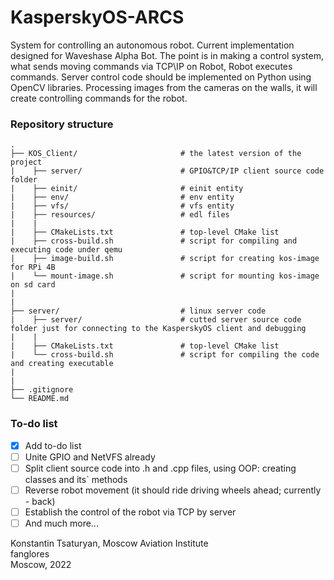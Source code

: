 # KasperskyOS-ARCS 

System for controlling an autonomous robot. Current implementation designed for Waveshase Alpha Bot. The point is in making a control system, what sends moving commands via TCP\IP on Robot, Robot executes commands. Server control code should be implemented on Python using OpenCV libraries. Processing images from the cameras on the walls, it will create controlling commands for the robot.   

### Repository structure
    .  
    ├── KOS_Client/                       # the latest version of the project
    |    ├── server/                      # GPIO&TCP/IP client source code folder  
    |    ├── einit/                       # einit entity  
    |    ├── env/                         # env entity  
    |    ├── vfs/                         # vfs entity  
    |    ├── resources/                   # edl files  
    |    | 
    |    ├── CMakeLists.txt               # top-level CMake list
    |    ├── cross-build.sh               # script for compiling and executing code under qemu
    |    ├── image-build.sh               # script for creating kos-image for RPi 4B  
    |    └── mount-image.sh               # script for mounting kos-image on sd card  
    |  
    |  
    ├── server/                           # linux server code  
    |    ├── server/                      # cutted server source code folder just for connecting to the KasperskyOS client and debugging
    |    | 
    |    ├── CMakeLists.txt               # top-level CMake list
    |    └── cross-build.sh               # script for compiling the code and creating executable
    |  
    |  
    ├── .gitignore  
    └── README.md  
  
### To-do list
  - [x] Add to-do list
  - [ ] Unite GPIO and NetVFS already
  - [ ] Split client source code into .h and .cpp files, using OOP: creating classes and its` methods
  - [ ] Reverse robot movement (it should ride driving wheels ahead; currently - back)
  - [ ] Establish the control of the robot via TCP by server
  - [ ] And much more...
  
Konstantin Tsaturyan, Moscow Aviation Institute  
fanglores  
Moscow, 2022
